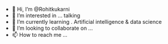 - 👋 Hi, I’m @Rohitkukarni
- 👀 I’m interested in ... talking 
- 🌱 I’m currently learning . Artificial intelligence & data science 
- 💞️ I’m looking to collaborate on ...
- 📫 How to reach me ...

<!---
Rohitkukarni/Rohitkukarni is a ✨ special ✨ repository because its `README.md` (this file) appears on your GitHub profile.
You can click the Preview link to take a look at your changes.
--->
